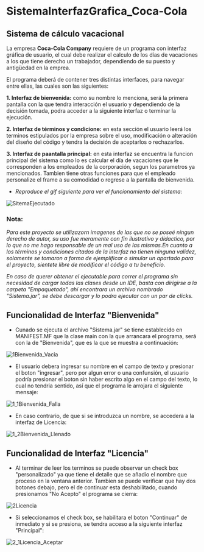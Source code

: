 # SistemaInterfazGrafica_Coca-Cola

## Sistema de cálculo vacacional

La empresa **Coca-Cola Company** requiere de un programa con interfaz gráfica de usuario, el cual debe realizar el calculo de 
los días de vacaciones a los que tiene derecho un trabajador, dependiendo de su puesto y antigüedad en la emprea.

El programa deberá de contener tres distintas interfaces, para navegar entre ellas, las cuales son las siguientes:


**1. Interfaz de bienvenida:** como su nombre lo menciona, será la primera pantalla con la que tendra interacción el usuario y 
dependiendo de la decisión tomada, podra acceder a la siguiente interfaz o terminar la ejecución.

**2. Interfaz de términos y condicione:** en esta sección el usuario leerá los terminos estipulados por la empresa sobre el uso,
 modificación o alteración del diseño del código y tendra la decisión de aceptarlos o rechazarlos.
 
 **3. Interfaz de paantalla principal:** en esta interfaz se encuentra la funcion principal del sistema como lo es calcular el
 día de vacaciones que le corresponden a los empleados de la corporación, segun los parametros ya mencionados. 
 Tambien tiene otras funciones para que el empleado personalize el frame a su comodidad o regrese a la pantalla de 
 bienvenida.
 
 - *Reproduce el gif siguiente para ver el funcionamiento del sistema:*
 
 ![SitemaEjecutado](https://user-images.githubusercontent.com/99112892/206376553-c918137c-129c-4e2b-bdd9-23c7010834a5.gif)
 
 
 ### Nota:
 
*Para este proyecto se utilizazorn imagenes de las que no se poseé ningun derecho de autor, su uso fue meramente con fin ilustrativo 
y didactico, por lo que no me hago responsable de un mal uso de las mismas.En cuanto a los términos y condiciones citados de la interfaz
no tienen ninguna validez, solamente se tomaron a forma de ejemplificar o simular un apartado para el proyecto, sientete libre de modificar
el código a tu beneficio.*

*En caso de querer obtener el ejecutable para correr el programa sin necesidad de cargar todas las clases desde un IDE, basta con 
dirigirse a la carpeta "Empaquetado", ahí encontrara un archivo nombrado "Sistema.jar", se debe descargar y lo podra ejecutar con 
un par de clicks.*


## Funcionalidad de Interfaz "Bienvenida"

- Cunado se ejecuta el archivo "Sistema.jar" se tiene establecido en MANIFEST.MF que la clase main con la que arrancara el programa,
será con la de "Bienvenida", que es la que se muestra a continuación: 

![1Bienvenida_Vacia](https://user-images.githubusercontent.com/99112892/206395342-4fff7a7e-610f-43b0-a528-90f2852df10a.png)


- El usuario debera ingresar su nombre en el campo de texto y presionar el boton "ingresar", pero por algun error o una confunsión, el 
usuario podría presionar el boton sin haber escrito algo en el campo del texto, lo cual no tendria sentido, así que el programa
le arrojara el siguiente mensaje: 

![1_1Bienvenida_Falla](https://user-images.githubusercontent.com/99112892/206396213-45b68048-1662-43ae-904e-bc72f3aaf1ce.png)


- En caso contrario, de que si se introduzca un nombre, se accedera a la interfaz de Licencia:

![1_2Bienvenida_Llenado](https://user-images.githubusercontent.com/99112892/206396349-76db0522-5909-4b80-b781-fabda5e6d2a2.png)



## Funcionalidad de Interfaz "Licencia"

- Al terminar de leer los terminos se puede observar un check box "personalizado" ya que tiene el detalle que se añadio el nombre
que proceso en la ventana anterior. Tambien se puede verificar que hay dos botones debajo, pero el de continuar esta deshabilitado,
cuando presionamos "No Acepto" el programa se cierra: 

![2Licencia](https://user-images.githubusercontent.com/99112892/206398488-41f86a41-fa84-4df1-b7ef-9d965c05f278.png)


- Si seleccionamos el check box, se habilitara el boton "Continuar" de inmediato y si se presiona, se tendra acceso a la siguiente
interfaz "Principal": 

![2_1Licencia_Aceptar](https://user-images.githubusercontent.com/99112892/206399280-dc2b95fb-7a98-42c4-8754-288f981a99c1.png)
